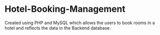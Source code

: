 # Hotel-Booking-Management
Created using PHP and MySQL which allows the users to book rooms in a hotel and reflects the data in the Backend database.
